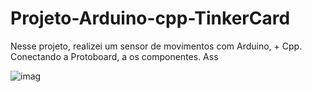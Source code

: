 # Projeto-Arduino-cpp-TinkerCard
 
  Nesse projeto, realizei um sensor de movimentos com Arduino, + Cpp. Conectando a Protoboard, a os componentes. Ass
  
![imag](https://github.com/user-attachments/assets/a318b6ee-bb10-40b8-add4-95fb8471fec1)
